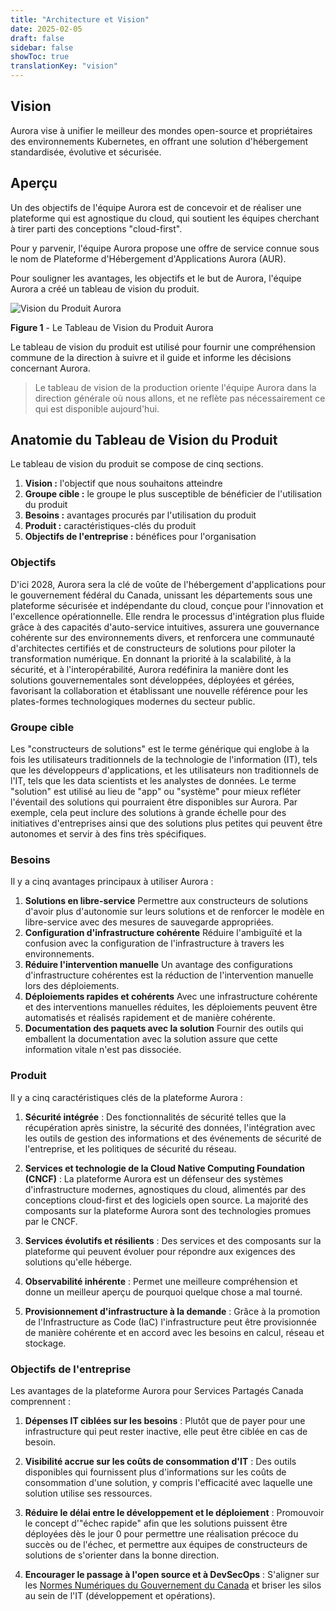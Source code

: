 ```yaml
---
title: "Architecture et Vision"
date: 2025-02-05
draft: false
sidebar: false
showToc: true
translationKey: "vision"
---
```


## Vision

Aurora vise à unifier le meilleur des mondes open-source et propriétaires des environnements Kubernetes, en offrant une solution d'hébergement standardisée, évolutive et sécurisée.

## Aperçu

Un des objectifs de l'équipe Aurora est de concevoir et de réaliser une plateforme qui est agnostique du cloud, qui soutient les équipes cherchant à tirer parti des conceptions "cloud-first".

Pour y parvenir, l'équipe Aurora propose une offre de service connue sous le nom de Plateforme d'Hébergement d'Applications Aurora (AUR).

Pour souligner les avantages, les objectifs et le but de Aurora, l'équipe Aurora a créé un tableau de vision du produit.

![Vision du Produit Aurora](/images/aurora/product-vision.png "Vision du Produit Aurora")

**Figure 1** - Le Tableau de Vision du Produit Aurora

Le tableau de vision du produit est utilisé pour fournir une compréhension commune de la direction à suivre et il guide et informe les décisions concernant Aurora.

>Le tableau de vision de la production oriente l'équipe Aurora dans la direction générale où nous allons, et ne reflète pas nécessairement ce qui est disponible aujourd'hui.

## Anatomie du Tableau de Vision du Produit

Le tableau de vision du produit se compose de cinq sections.

1. **Vision :** l'objectif que nous souhaitons atteindre
1. **Groupe cible :** le groupe le plus susceptible de bénéficier de l'utilisation du produit
1. **Besoins :** avantages procurés par l'utilisation du produit
1. **Produit :** caractéristiques-clés du produit
1. **Objectifs de l'entreprise :** bénéfices pour l'organisation

### Objectifs

D'ici 2028, Aurora sera la clé de voûte de l'hébergement d'applications pour le gouvernement fédéral du Canada, unissant les départements sous une plateforme sécurisée et indépendante du cloud, conçue pour l'innovation et l'excellence opérationnelle. Elle rendra le processus d'intégration plus fluide grâce à des capacités d'auto-service intuitives, assurera une gouvernance cohérente sur des environnements divers, et renforcera une communauté d'architectes certifiés et de constructeurs de solutions pour piloter la transformation numérique. En donnant la priorité à la scalabilité, à la sécurité, et à l'interopérabilité, Aurora redéfinira la manière dont les solutions gouvernementales sont développées, déployées et gérées, favorisant la collaboration et établissant une nouvelle référence pour les plates-formes technologiques modernes du secteur public.

### Groupe cible

Les "constructeurs de solutions" est le terme générique qui englobe à la fois les utilisateurs traditionnels de la technologie de l'information (IT), tels que les développeurs d'applications, et les utilisateurs non traditionnels de l'IT, tels que les data scientists et les analystes de données. Le terme "solution" est utilisé au lieu de "app" ou "système" pour mieux refléter l'éventail des solutions qui pourraient être disponibles sur Aurora. Par exemple, cela peut inclure des solutions à grande échelle pour des initiatives d'entreprises ainsi que des solutions plus petites qui peuvent être autonomes et servir à des fins très spécifiques.

### Besoins

Il y a cinq avantages principaux à utiliser Aurora :

1. **Solutions en libre-service**
Permettre aux constructeurs de solutions d'avoir plus d'autonomie sur leurs solutions et de renforcer le modèle en libre-service avec des mesures de sauvegarde appropriées.
1. **Configuration d'infrastructure cohérente**
Réduire l'ambiguïté et la confusion avec la configuration de l'infrastructure à travers les environnements.
1. **Réduire l'intervention manuelle**
Un avantage des configurations d'infrastructure cohérentes est la réduction de l'intervention manuelle lors des déploiements.
1. **Déploiements rapides et cohérents**
Avec une infrastructure cohérente et des interventions manuelles réduites, les déploiements peuvent être automatisés et réalisés rapidement et de manière cohérente.
1. **Documentation des paquets avec la solution**
Fournir des outils qui emballent la documentation avec la solution assure que cette information vitale n'est pas dissociée.

### Produit

Il y a cinq caractéristiques clés de la plateforme Aurora :

1. **Sécurité intégrée** : Des fonctionnalités de sécurité telles que la récupération après sinistre, la sécurité des données, l'intégration avec les outils de gestion des informations et des événements de sécurité de l'entreprise, et les politiques de sécurité du réseau.

1. **Services et technologie de la Cloud Native Computing Foundation (CNCF)** : La plateforme Aurora est un défenseur des systèmes d'infrastructure modernes, agnostiques du cloud, alimentés par des conceptions cloud-first et des logiciels open source. La majorité des composants sur la plateforme Aurora sont des technologies promues par le CNCF.

1. **Services évolutifs et résilients** : Des services et des composants sur la plateforme qui peuvent évoluer pour répondre aux exigences des solutions qu'elle héberge.

1. **Observabilité inhérente** : Permet une meilleure compréhension et donne un meilleur aperçu de pourquoi quelque chose a mal tourné.

1. **Provisionnement d'infrastructure à la demande** : Grâce à la promotion de l'Infrastructure as Code (IaC) l'infrastructure peut être provisionnée de manière cohérente et en accord avec les besoins en calcul, réseau et stockage.

### Objectifs de l'entreprise

Les avantages de la plateforme Aurora pour Services Partagés Canada comprennent :

1. **Dépenses IT ciblées sur les besoins** : Plutôt que de payer pour une infrastructure qui peut rester inactive, elle peut être ciblée en cas de besoin.

1. **Visibilité accrue sur les coûts de consommation d'IT** : Des outils disponibles qui fournissent plus d'informations sur les coûts de consommation d'une solution, y compris l'efficacité avec laquelle une solution utilise ses ressources.

1. **Réduire le délai entre le développement et le déploiement** : Promouvoir le concept d'"échec rapide" afin que les solutions puissent être déployées dès le jour 0 pour permettre une réalisation précoce du succès ou de l'échec, et permettre aux équipes de constructeurs de solutions de s'orienter dans la bonne direction.

1. **Encourager le passage à l'open source et à DevSecOps** : S'aligner sur les [Normes Numériques du Gouvernement du Canada](https://www.canada.ca/fr/gouvernement/systeme/gouvernement-numerique/normes-numeriques-gouvernement-canada.html) et briser les silos au sein de l'IT (développement et opérations).
